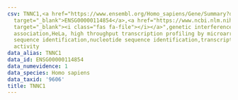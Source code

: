 ```yaml
---
csv: TNNC1,<a href="https://www.ensembl.org/Homo_sapiens/Gene/Summary?db=core;g=ENSG00000114854"
  target="_blank">ENSG00000114854</a>,<a href="https://www.ncbi.nlm.nih.gov/pubmed/17216044"
  target="_blank"><i class="fas fa-file"></i></a>",genetic interference,functional
  association,HeLa, high throughput transcription profiling by microarray,nucleotide
  sequence identification,nucleotide sequence identification,transcriptional regulation,up-regulates
  activity
data_alias: TNNC1
data_id: ENSG00000114854
data_numevidence: 1
data_species: Homo sapiens
data_taxid: '9606'
title: TNNC1
---
```


